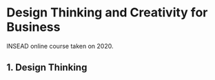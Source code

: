 # Design Thinking and Creativity for Business
INSEAD online course taken on 2020.

## 1. Design Thinking